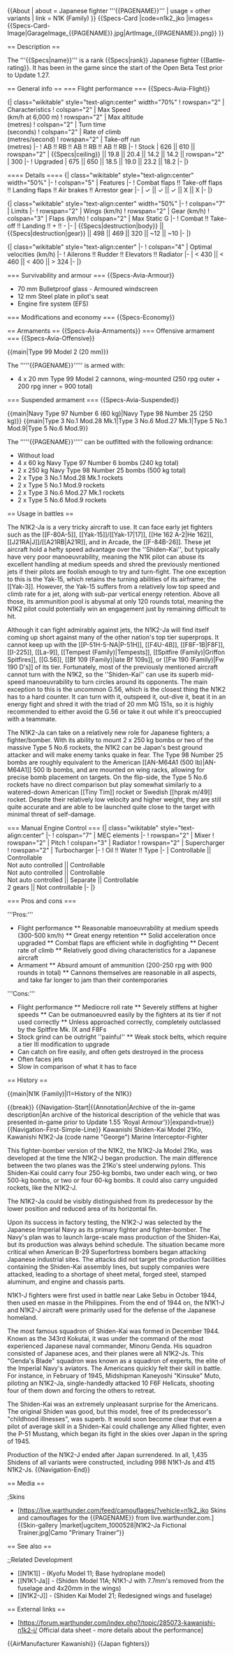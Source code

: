 {{About
| about = Japanese fighter '''{{PAGENAME}}'''
| usage = other variants
| link = N1K (Family)
}}
{{Specs-Card
|code=n1k2_jko
|images={{Specs-Card-Image|GarageImage_{{PAGENAME}}.jpg|ArtImage\_{{PAGENAME}}.png}}
}}

== Description ==

<!-- ''In the description, the first part should be about the history of and the creation and combat usage of the aircraft, as well as its key features. In the second part, tell the reader about the aircraft in the game. Insert a screenshot of the vehicle, so that if the novice player does not remember the vehicle by name, he will immediately understand what kind of vehicle the article is talking about.'' -->

The '''{{Specs|name}}''' is a rank {{Specs|rank}} Japanese fighter {{Battle-rating}}. It has been in the game since the start of the Open Beta Test prior to Update 1.27.

== General info ==
=== Flight performance ===
{{Specs-Avia-Flight}}

<!-- ''Describe how the aircraft behaves in the air. Speed, manoeuvrability, acceleration and allowable loads - these are the most important characteristics of the vehicle.'' -->

{| class="wikitable" style="text-align:center" width="70%"
! rowspan="2" | Characteristics
! colspan="2" | Max Speed<br>(km/h at 6,000 m)
! rowspan="2" | Max altitude<br>(metres)
! colspan="2" | Turn time<br>(seconds)
! colspan="2" | Rate of climb<br>(metres/second)
! rowspan="2" | Take-off run<br>(metres)
|-
! AB !! RB !! AB !! RB !! AB !! RB
|-
! Stock
| 626 || 610 || rowspan="2" | {{Specs|ceiling}} || 19.8 || 20.4 || 14.2 || 14.2 || rowspan="2" | 300
|-
! Upgraded
| 675 || 650 || 18.5 || 19.0 || 23.2 || 18.2
|-
|}

==== Details ====
{| class="wikitable" style="text-align:center" width="50%"
|-
! colspan="5" | Features
|-
! Combat flaps !! Take-off flaps !! Landing flaps !! Air brakes !! Arrestor gear
|-
| ✓ || ✓ || ✓ || X || X <!-- ✓ -->
|-
|}

{| class="wikitable" style="text-align:center" width="50%"
|-
! colspan="7" | Limits
|-
! rowspan="2" | Wings (km/h)
! rowspan="2" | Gear (km/h)
! colspan="3" | Flaps (km/h)
! colspan="2" | Max Static G
|-
! Combat !! Take-off !! Landing !! + !! -
|-
| {{Specs|destruction|body}} || {{Specs|destruction|gear}} || 498 || 469 || 320 || ~12 || ~10
|-
|}

{| class="wikitable" style="text-align:center"
|-
! colspan="4" | Optimal velocities (km/h)
|-
! Ailerons !! Rudder !! Elevators !! Radiator
|-
| < 430 || < 460 || < 400 || > 324
|-
|}

=== Survivability and armour ===
{{Specs-Avia-Armour}}

<!-- ''Examine the survivability of the aircraft. Note how vulnerable the structure is and how secure the pilot is, whether the fuel tanks are armoured, etc. Describe the armour, if there is any, and also mention the vulnerability of other critical aircraft systems.'' -->

- 70 mm Bulletproof glass - Armoured windscreen
- 12 mm Steel plate in pilot's seat
- Engine fire system (EFS)

=== Modifications and economy ===
{{Specs-Economy}}

== Armaments ==
{{Specs-Avia-Armaments}}
=== Offensive armament ===
{{Specs-Avia-Offensive}}

<!-- ''Describe the offensive armament of the aircraft, if any. Describe how effective the cannons and machine guns are in a battle, and also what belts or drums are better to use. If there is no offensive weaponry, delete this subsection.'' -->

{{main|Type 99 Model 2 (20 mm)}}

The '''''{{PAGENAME}}''''' is armed with:

- 4 x 20 mm Type 99 Model 2 cannons, wing-mounted (250 rpg outer + 200 rpg inner = 900 total)

=== Suspended armament ===
{{Specs-Avia-Suspended}}

<!-- ''Describe the aircraft's suspended armament: additional cannons under the wings, bombs, rockets and torpedoes. This section is especially important for bombers and attackers. If there is no suspended weaponry remove this subsection.'' -->

{{main|Navy Type 97 Number 6 (60 kg)|Navy Type 98 Number 25 (250 kg)}}
{{main|Type 3 No.1 Mod.28 Mk.1|Type 3 No.6 Mod.27 Mk.1|Type 5 No.1 Mod.9|Type 5 No.6 Mod.9}}

The '''''{{PAGENAME}}''''' can be outfitted with the following ordnance:

- Without load
- 4 x 60 kg Navy Type 97 Number 6 bombs (240 kg total)
- 2 x 250 kg Navy Type 98 Number 25 bombs (500 kg total)
- 2 x Type 3 No.1 Mod.28 Mk.1 rockets
- 2 x Type 5 No.1 Mod.9 rockets
- 2 x Type 3 No.6 Mod.27 Mk.1 rockets
- 2 x Type 5 No.6 Mod.9 rockets

== Usage in battles ==

<!-- ''Describe the tactics of playing in the aircraft, the features of using aircraft in a team and advice on tactics. Refrain from creating a "guide" - do not impose a single point of view, but instead, give the reader food for thought. Examine the most dangerous enemies and give recommendations on fighting them. If necessary, note the specifics of the game in different modes (AB, RB, SB).'' -->

The N1K2-Ja is a very tricky aircraft to use. It can face early jet fighters such as the [[F-80A-5]], [[Yak-15]]/[[Yak-17|17]], [[He 162 A-2|He 162]], [[J21RA|J]]/[[A21RB|A21R]], and in Arcade, the [[F-84B-26]]. These jet aircraft hold a hefty speed advantage over the ''Shiden-Kai'', but typically have very poor manoeuvrability, meaning the N1K pilot can abuse its excellent handling at medium speeds and shred the previously mentioned jets if their pilots are foolish enough to try and turn-fight. The one exception to this is the Yak-15, which retains the turning abilities of its airframe; the [[Yak-3]]. However, the Yak-15 suffers from a relatively low top speed and climb rate for a jet, along with sub-par vertical energy retention. Above all those, its ammunition pool is abysmal at only 120 rounds total, meaning the N1K2 pilot could potentially win an engagement just by remaining difficult to hit.

Although it can fight admirably against jets, the N1K2-Ja will find itself coming up short against many of the other nation's top tier superprops. It cannot keep up with the [[P-51H-5-NA|P-51H]], [[F4U-4B]], [[F8F-1B|F8F]], [[I-225]], [[La-9]], [[Tempest (Family)|Tempests]], [[Spitfire (Family)|Griffon Spitfires]], [[G.56]], [[Bf 109 (Family)|late Bf 109s]], or [[Fw 190 (Family)|Fw 190 D's]] of its tier. Fortunately, most of the previously mentioned aircraft cannot turn with the N1K2, so the ''Shiden-Kai'' can use its superb mid-speed manoeuvrability to turn circles around its opponents. The main exception to this is the uncommon G.56, which is the closest thing the N1K2 has to a hard counter. It can turn with it, outspeed it, out-dive it, beat it in an energy fight and shred it with the triad of 20 mm MG 151s, so it is highly recommended to either avoid the G.56 or take it out while it's preoccupied with a teammate.

The N1K2-Ja can take on a relatively new role for Japanese fighters; a fighter/bomber. With its ability to mount 2 x 250 kg bombs or two of the massive Type 5 No.6 rockets, the N1K2 can be Japan's best ground attacker and will make enemy tanks quake in fear. The Type 98 Number 25 bombs are roughly equivalent to the American [[AN-M64A1 (500 lb)|AN-M64A1]] 500 lb bombs, and are mounted on wing racks, allowing for precise bomb placement on targets. On the flip-side, the Type 5 No.6 rockets have no direct comparison but play somewhat similarly to a watered-down American [[Tiny Tim]] rocket or Swedish [[hprak m/49]] rocket. Despite their relatively low velocity and higher weight, they are still quite accurate and are able to be launched quite close to the target with minimal threat of self-damage.

=== Manual Engine Control ===
{| class="wikitable" style="text-align:center"
|-
! colspan="7" | MEC elements
|-
! rowspan="2" | Mixer
! rowspan="2" | Pitch
! colspan="3" | Radiator
! rowspan="2" | Supercharger
! rowspan="2" | Turbocharger
|-
! Oil !! Water !! Type
|-
| Controllable || Controllable<br>Not auto controlled || Controllable<br>Not auto controlled || Controllable<br>Not auto controlled || Separate || Controllable<br>2 gears || Not controllable
|-
|}

=== Pros and cons ===

<!-- ''Summarise and briefly evaluate the vehicle in terms of its characteristics and combat effectiveness. Mark its pros and cons in the bulleted list. Try not to use more than 6 points for each of the characteristics. Avoid using categorical definitions such as "bad", "good" and the like - use substitutions with softer forms such as "inadequate" and "effective".'' -->

'''Pros:'''

- Flight performance
  ** Reasonable manoeuvrability at medium speeds (300-500 km/h)
  ** Great energy retention
  ** Solid acceleration once upgraded
  ** Combat flaps are efficient while in dogfighting
  ** Decent rate of climb
  ** Relatively good diving characteristics for a Japanese aircraft
- Armament
  ** Absurd amount of ammunition (200-250 rpg with 900 rounds in total)
  ** Cannons themselves are reasonable in all aspects, and take far longer to jam than their contemporaries

'''Cons:'''

- Flight performance
  ** Mediocre roll rate
  ** Severely stiffens at higher speeds
  ** Can be outmanoeuvred easily by the fighters at its tier if not used correctly
  ** Unless approached correctly, completely outclassed by the Spitfire Mk. IX and F8Fs
- Stock grind can be outright ''painful''
  \*\* Weak stock belts, which require a tier III modification to upgrade
- Can catch on fire easily, and often gets destroyed in the process
- Often faces jets
- Slow in comparison of what it has to face

== History ==

<!-- ''Describe the history of the creation and combat usage of the aircraft in more detail than in the introduction. If the historical reference turns out to be too long, take it to a separate article, taking a link to the article about the vehicle and adding a block "/History" (example: <nowiki>https://wiki.warthunder.com/(Vehicle-name)/History</nowiki>) and add a link to it here using the <code>main</code> template. Be sure to reference text and sources by using <code><nowiki><ref></ref></nowiki></code>, as well as adding them at the end of the article with <code><nowiki><references /></nowiki></code>. This section may also include the vehicle's dev blog entry (if applicable) and the in-game encyclopedia description (under <code><nowiki>=== In-game description ===</nowiki></code>, also if applicable).'' -->

{{main|N1K (Family)|l1=History of the N1K}}

{{break}}
{{Navigation-Start|{{Annotation|Archive of the in-game description|An archive of the historical description of the vehicle that was presented in-game prior to Update 1.55 'Royal Armour'}}|expand=true}}
{{Navigation-First-Simple-Line}}
Kawanishi Shiden-Kai Model 21Ko, Kawanishi N1K2-Ja (code name "George") Marine Interceptor-Fighter

This fighter-bomber version of the N1K2, the N1K2-Ja Model 21Ko, was developed at the time the N1K2-J began production. The main difference between the two planes was the 21Ko's steel underwing pylons. This Shiden-Kai could carry four 250-kg bombs, two under each wing, or two 500-kg bombs, or two or four 60-kg bombs. It could also carry unguided rockets, like the N1K2-J.

The N1K2-Ja could be visibly distinguished from its predecessor by the lower position and reduced area of its horizontal fin.

Upon its success in factory testing, the N1K2-J was selected by the Japanese Imperial Navy as its primary fighter and fighter-bomber. The Navy's plan was to launch large-scale mass production of the Shiden-Kai, but its production was always behind schedule. The situation became more critical when American B-29 Superfortress bombers began attacking Japanese industrial sites. The attacks did not target the production facilities containing the Shiden-Kai assembly lines, but supply companies were attacked, leading to a shortage of sheet metal, forged steel, stamped aluminum, and engine and chassis parts.

N1K1-J fighters were first used in battle near Lake Sebu in October 1944, then used en masse in the Philippines. From the end of 1944 on, the N1K1-J and N1K2-J aircraft were primarily used for the defense of the Japanese homeland.

The most famous squadron of Shiden-Kai was formed in December 1944. Known as the 343rd Kokutai, it was under the command of the most experienced Japanese naval commander, Minoru Genda. His squadron consisted of Japanese aces, and their planes were all N1K2-Js. This "Genda's Blade" squadron was known as a squadron of experts, the elite of the Imperial Navy's aviators. The Americans quickly felt their skill in battle. For instance, in February of 1945, Midshipman Kaneyoshi "Kinsuke" Muto, piloting an N1K2-Ja, single-handedly attacked 10 F6F Hellcats, shooting four of them down and forcing the others to retreat.

The Shiden-Kai was an extremely unpleasant surprise for the Americans. The original Shiden was good, but this model, free of its predecessor's "childhood illnesses", was superb. It would soon become clear that even a pilot of average skill in a Shiden-Kai could challenge any Allied fighter, even the P-51 Mustang, which began its fight in the skies over Japan in the spring of 1945.

Production of the N1K2-J ended after Japan surrendered. In all, 1,435 Shidens of all variants were constructed, including 998 N1K1-Js and 415 N1K2-Js.
{{Navigation-End}}

== Media ==

<!-- ''Excellent additions to the article would be video guides, screenshots from the game, and photos.'' -->

;Skins

- [https://live.warthunder.com/feed/camouflages/?vehicle=n1k2_jko Skins and camouflages for the {{PAGENAME}} from live.warthunder.com.]
  {{Skin-gallery |market|ugcitem_1000528|N1K2-Ja Fictional Trainer.jpg|Camo "Primary Trainer"}}

== See also ==

<!-- ''Links to the articles on the War Thunder Wiki that you think will be useful for the reader, for example:''
* ''reference to the series of the aircraft;''
* ''links to approximate analogues of other nations and research trees.'' -->

;;Related Development

- [[N1K1]] - (Kyofu Model 11; Base hydroplane model)
- [[N1K1-Ja]] - (Shiden Model 11A; N1K1-J with 7.7mm's removed from the fuselage and 4x20mm in the wings)
- [[N1K2-J]] - (Shiden Kai Model 21; Redesigned wings and fuselage)

== External links ==

<!-- ''Paste links to sources and external resources, such as:''
* ''topic on the official game forum;''
* ''other literature.'' -->

- [https://forum.warthunder.com/index.php?/topic/285073-kawanishi-n1k2-j/ Official data sheet - more details about the performance]

{{AirManufacturer Kawanishi}}
{{Japan fighters}}
